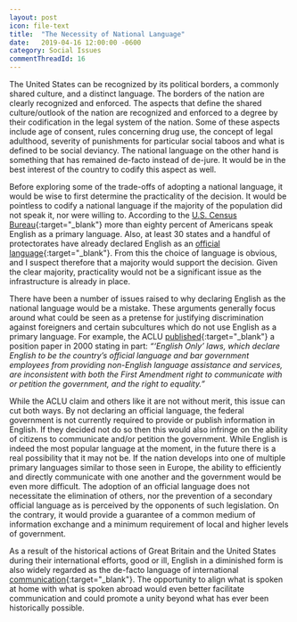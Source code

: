 ```yaml
---
layout: post
icon: file-text
title:  "The Necessity of National Language"
date:   2019-04-16 12:00:00 -0600
category: Social Issues
commentThreadId: 16
---
```


The United States can be recognized by its political borders, a commonly shared culture, and a distinct language. The borders of the nation are clearly recognized and enforced. The aspects that define the shared culture/outlook of the nation are recognized and enforced to a degree by their codification in the legal system of the nation. Some of these aspects include age of consent, rules concerning drug use, the concept of legal adulthood, severity of punishments for particular social taboos and what is defined to be social deviancy. The national language on the other hand is something that has remained de-facto instead of de-jure. It would be in the best interest of the country to codify this aspect as well.

Before exploring some of the trade-offs of adopting a national language, it would be wise to first determine the practicality of the decision. It would be pointless to codify a national language if the majority of the population did not speak it, nor were willing to. According to the [U.S. Census Bureau](https://www.census.gov/data/tables/2013/demo/2009-2013-lang-tables.html){:target="_blank"} more than eighty percent of Americans speak English as a primary language. Also, at least 30 states and a handful of protectorates have already declared English as an [official language](https://en.wikipedia.org/wiki/English-only_movement#Current_law){:target="_blank"}. From this the choice of language is obvious, and I suspect therefore that a majority would support the decision. Given the clear majority, practicality would not be a significant issue as the infrastructure is already in place.

There have been a number of issues raised to why declaring English as the national language would be a mistake. These arguments generally focus around what could be seen as a pretense for justifying discrimination against foreigners and certain subcultures which do not use English as a primary language. For example, the ACLU [published](https://web.archive.org/web/20110630191159/http://www.aclu.org/immigrants-rights/rights-immigrants-aclu-position-paper){:target="_blank"} a position paper in 2000 stating in part: *“‘English Only’ laws, which declare English to be the country’s official language and bar government employees from providing non-English language assistance and services, are inconsistent with both the First Amendment right to communicate with or petition the government, and the right to equality.”*

While the ACLU claim and others like it are not without merit, this issue can cut both ways. By not declaring an official language, the federal government is not currently required to provide or publish information in English. If they decided not do so then this would also infringe on the ability of citizens to communicate and/or petition the government. While English is indeed the most popular language at the moment, in the future there is a real possibility that it may not be. If the nation develops into one of multiple primary languages similar to those seen in  Europe, the ability to efficiently and directly communicate with one another and the government would be even more difficult.  The adoption of an official language does not necessitate the elimination of others, nor the prevention of a secondary official language as is perceived by the opponents of such legislation. On the contrary, it would provide a guarantee of a common medium of information exchange and a minimum requirement of local and higher levels of government.

As a result of the historical actions of Great Britain and the United States during their international efforts, good or ill, English in a diminished form is also widely regarded as the de-facto language of international [communication](http://www.guardian.co.uk/theobserver/2006/dec/03/features.review37){:target="_blank"}.  The opportunity to align what is spoken at home with what is spoken abroad would even better facilitate communication and could promote a unity beyond what has ever been historically possible.
